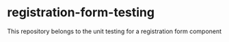 # registration-form-testing
This repository belongs to the unit testing for a registration form component
